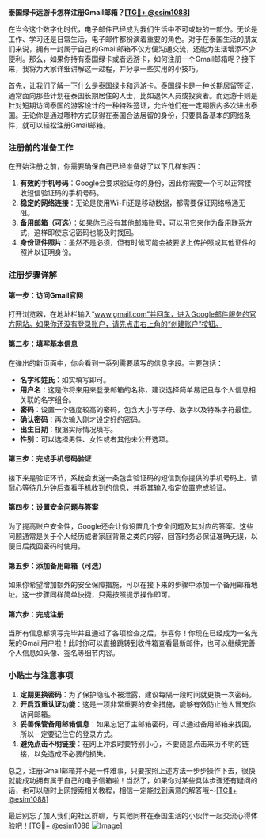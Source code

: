 **泰国绿卡远游卡怎样注册Gmail邮箱？[[TG💪+ @esim1088](https://t.me/s/esim1088)]**

在当今这个数字化时代，电子邮件已经成为我们生活中不可或缺的一部分。无论是工作、学习还是日常生活，电子邮件都扮演着重要的角色。对于在泰国生活的朋友们来说，拥有一封属于自己的Gmail邮箱不仅方便沟通交流，还能为生活增添不少便利。那么，如果你持有泰国绿卡或者远游卡，如何注册一个Gmail邮箱呢？接下来，我将为大家详细讲解这一过程，并分享一些实用的小技巧。

首先，让我们了解一下什么是泰国绿卡和远游卡。泰国绿卡是一种长期居留签证，通常面向那些计划在泰国长期居住的人士，比如退休人员或投资者。而远游卡则是针对短期访问泰国的游客设计的一种特殊签证，允许他们在一定期限内多次进出泰国。无论你是通过哪种方式获得在泰国合法居留的身份，只要具备基本的网络条件，就可以轻松注册Gmail邮箱。

### 注册前的准备工作

在开始注册之前，你需要确保自己已经准备好了以下几样东西：

1. **有效的手机号码**：Google会要求验证你的身份，因此你需要一个可以正常接收短信验证码的手机号码。
2. **稳定的网络连接**：无论是使用Wi-Fi还是移动数据，都需要保证网络畅通无阻。
3. **备用邮箱（可选）**：如果你已经有其他邮箱账号，可以用它来作为备用联系方式，这样即使忘记密码也能及时找回。
4. **身份证件照片**：虽然不是必须，但有时候可能会被要求上传护照或其他证件的照片以证明身份。

### 注册步骤详解

#### 第一步：访问Gmail官网
打开浏览器，在地址栏输入“www.gmail.com”并回车，进入Google邮件服务的官方网站。如果你还没有登录账户，请先点击右上角的“创建账户”按钮。

#### 第二步：填写基本信息
在弹出的新页面中，你会看到一系列需要填写的信息字段。主要包括：

- **名字和姓氏**：如实填写即可。
- **用户名**：这是你将来用来登录邮箱的名称，建议选择简单易记且与个人信息相关联的名字组合。
- **密码**：设置一个强度较高的密码，包含大小写字母、数字以及特殊字符最佳。
- **确认密码**：再次输入刚才设定好的密码。
- **出生日期**：根据实际情况填写。
- **性别**：可以选择男性、女性或者其他未公开选项。

#### 第三步：完成手机号码验证
接下来是验证环节，系统会发送一条包含验证码的短信到你提供的手机号码上。请耐心等待几分钟后查看手机收到的信息，并将其输入指定位置完成验证。

#### 第四步：设置安全问题与答案
为了提高账户安全性，Google还会让你设置几个安全问题及其对应的答案。这些问题通常是关于个人经历或者家庭背景之类的内容，回答时务必保证准确无误，以便日后找回密码时使用。

#### 第五步：添加备用邮箱（可选）
如果你希望增加额外的安全保障措施，可以在接下来的步骤中添加一个备用邮箱地址。这一步骤同样简单快捷，只需按照提示操作即可。

#### 第六步：完成注册
当所有信息都填写完毕并且通过了各项检查之后，恭喜你！你现在已经成为一名光荣的Gmail用户啦！此时你可以直接跳转到收件箱查看最新邮件，也可以继续完善个人信息如头像、签名等细节内容。

### 小贴士与注意事项

1. **定期更换密码**：为了保护隐私不被泄露，建议每隔一段时间就更换一次密码。
2. **开启双重认证功能**：这是一项非常重要的安全措施，能够有效防止他人冒充你访问邮箱。
3. **妥善保管备用邮箱信息**：如果忘记了主邮箱密码，可以通过备用邮箱来找回，所以一定要记住它的登录方式。
4. **避免点击不明链接**：在网上冲浪时要特别小心，不要随意点击来历不明的链接，以免造成不必要的损失。

总之，注册Gmail邮箱并不是一件难事，只要按照上述方法一步步操作下去，很快就能成功拥有属于自己的电子信箱啦！当然了，如果你对某些具体步骤还有疑问的话，也可以随时上网搜索相关教程，相信一定能找到满意的解答哦～[[TG💪+ @esim1088](https://t.me/s/esim1088)]

最后别忘了加入我们的社区群聊，与其他同样在泰国生活的小伙伴一起交流心得体验吧！[[TG💪+ @esim1088](https://t.me/s/esim1088) ![Image](https://i.postimg.cc/4NQfJmqS/Snipaste-2025-05-13-00-14-12.png)]